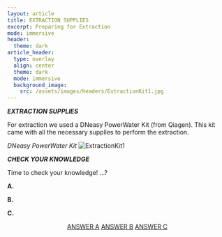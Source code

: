 ```yaml
---
layout: article
title: EXTRACTION SUPPLIES
excerpt: Preparing for Extraction
mode: immersive
header:
  theme: dark
article_header:
  type: overlay
  align: center
  theme: dark
  mode: immersive
  background_image:
    src: /assets/images/Headers/ExtractionKit1.jpg
---
```


***EXTRACTION SUPPLIES***

For extraction we used a DNeasy PowerWater Kit (from Qiagen). This kit came with all the necessary supplies to perform the extraction.    

*DNeasy PowerWater Kit*
![ExtractionKit1](/assets/images/BIG-EXT/ExtractionKit1.jpg)       


***CHECK YOUR KNOWLEDGE***

Time to check your knowledge! ...?

**A.** 

**B.**   

**C.** 



<p align="center">
<a class="button button--outline-primary button--pill" href="Extract1">ANSWER A</a> <a class="button button--outline-primary button--pill" href="Extract2">ANSWER B</a> <a class="button button--outline-primary button--pill" href="Extract2">ANSWER C</a></p>

